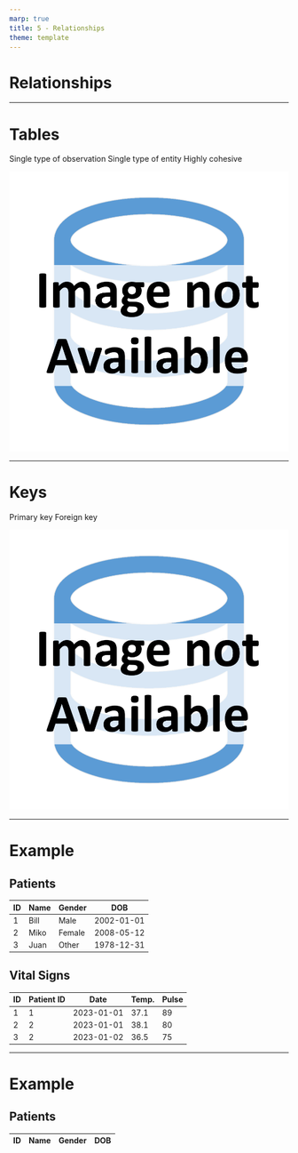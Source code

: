 ```yaml
---
marp: true
title: 5 - Relationships
theme: template
---
```


<!-- _class: title-only -->

# Relationships

---

<!-- _class: title-two-content-left-center -->

# Tables

Single type of observation
Single type of entity
Highly cohesive

![image An icon of a database in a flat minimalist style](images/placeholder.png)

---

<!-- _class: title-two-content-left-center -->

# Keys

Primary key
Foreign key

![image An icon of a key in a minimalist style](images/placeholder.png)

---

<!-- _class: title-two-content-comparison -->

# Example

## Patients
| ID | Name | Gender | DOB        |
| -- | ---- | ------ | ---------- |
| 1  | Bill | Male   | 2002-01-01 |
| 2  | Miko | Female | 2008-05-12 |
| 3  | Juan | Other  | 1978-12-31 |

## Vital Signs
| ID | Patient ID | Date       | Temp. | Pulse |
| -- | --------- | ---------- | ----- | ----- |
| 1  | 1         | 2023-01-01 | 37.1  | 89    |
| 2  | 2         | 2023-01-01 | 38.1  | 80    |
| 3  | 2         | 2023-01-02 | 36.5  | 75    |

---

<!-- _class: title-two-content-left-center -->

# Example

## Patients
| **ID** | Name | Gender | DOB        |
| ------ | ---- | ------ | ----------